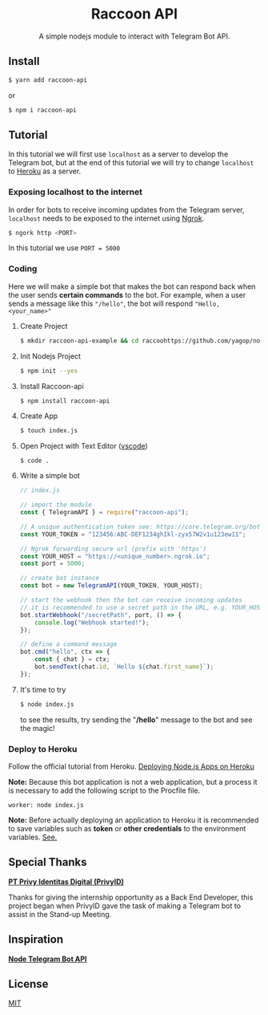 <h1 align="center">Raccoon API</h1>

<div align="center">
    A simple nodejs module to interact with Telegram Bot API.
</div>

## Install

```bash
$ yarn add raccoon-api
```

or

```bash
$ npm i raccoon-api
```

## Tutorial

In this tutorial we will first use `localhost` as a server to develop the Telegram bot, but at the end of this tutorial we will try to change `localhost` to [Heroku](https://dashboard.heroku.com/) as a server.

### Exposing localhost to the internet

In order for bots to receive incoming updates from the Telegram server, `localhost` needs to be exposed to the internet using [Ngrok](https://ngrok.com/).

```bash
$ ngork http <PORT>
```

In this tutorial we use `PORT = 5000`

### Coding

Here we will make a simple bot that makes the bot can respond back when the user sends **certain commands** to the bot. For example, when a user sends a message like this `"/hello"`, the bot will respond `"Hello, <your_name>"`

1. Create Project

    ```bash
    $ mkdir raccoon-api-example && cd raccoohttps://github.com/yagop/node-telegram-bot-apin-api-example
    ```

2. Init Nodejs Project

    ```bash
    $ npm init --yes
    ```

3. Install Raccoon-api

    ```bash
    $ npm install raccoon-api
    ```

4. Create App

    ```bash
    $ touch index.js
    ```

5. Open Project with Text Editor ([vscode](https://code.visualstudio.com/))

    ```
    $ code .
    ```

6. Write a simple bot

    ```js
    // index.js

    // import the module
    const { TelegramAPI } = require("raccoon-api");

    // A unique authentication token see: https://core.telegram.org/bots/api#making-requests
    const YOUR_TOKEN = "123456:ABC-DEF1234ghIkl-zyx57W2v1u123ew11";

    // Ngrok forwarding secure url (prefix with 'https')
    const YOUR_HOST = "https://<unique_number>.ngrok.io";
    const port = 5000;

    // create bot instance
    const bot = new TelegramAPI(YOUR_TOKEN, YOUR_HOST);

    // start the webhook then the bot can receive incoming updates
    // it is recommended to use a secret path in the URL, e.g. YOUR_HOST/<YOUR_TOKEN>. Because no one else knows your bot token.
    bot.startWebhook("/secretPath", port, () => {
        console.log("Webhook started!");
    });

    // define a command message
    bot.cmd("hello", ctx => {
        const { chat } = ctx;
        bot.sendText(chat.id, `Hello ${chat.first_name}`);
    });
    ```

7. It's time to try

    ```bash
    $ node index.js
    ```

    to see the results, try sending the "**/hello**" message to the bot and see the magic!

### Deploy to Heroku

Follow the official tutorial from Heroku. [Deploying Node.js Apps on Heroku](https://devcenter.heroku.com/articles/deploying-nodejs)

**Note:**
Because this bot application is not a web application, but a process it is necessary to add the following script to the Procfile file.

```Procfile
worker: node index.js
```

**Note:**
Before actually deploying an application to Heroku it is recommended to save variables such as **token** or **other credentials** to the environment variables. [See.](https://devcenter.heroku.com/articles/config-vars)

## Special Thanks

**[PT Privy Identitas Digital (PrivyID)](https://privy.id/)**

Thanks for giving the internship opportunity as a Back End Developer, this project began when PrivyID gave the task of making a Telegram bot to assist in the Stand-up Meeting.

## Inspiration

**[Node Telegram Bot API](https://github.com/yagop/node-telegram-bot-api)**

## License

[MIT](https://github.com/josestg/raccoon-api/blob/master/LICENSE)
